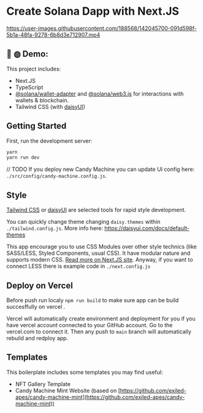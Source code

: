 # Create Solana Dapp with Next.JS

https://user-images.githubusercontent.com/188568/142045700-091d598f-5b1a-48fa-9278-6b8d3e712907.mp4

## 🛵 ◍ Demo:

This project includes:

- Next.JS
- TypeScript
- [@solana/wallet-adapter](https://github.com/solana-labs/wallet-adapter) and [@solana/web3.js](https://solana-labs.github.io/solana-web3.js) for interactions with wallets & blockchain.
- Tailwind CSS (with [daisyUI](https://daisyui.com/))

## Getting Started

First, run the development server:

```bash
yarn
yarn run dev
```

// TODO
If you deploy new Candy Machine you can update UI config here: `./src/config/candy-machine.config.js`.

## Style

[Tailwind CSS](https://tailwindcss.com/) or [daisyUI](https://daisyui.com/) are selected tools for rapid style development.

You can quickly change theme changing `daisy.themes` within `./tailwind.config.js`.
More info here: https://daisyui.com/docs/default-themes

This app encourage you to use CSS Modules over other style technics (like SASS/LESS, Styled Components, usual CSS).
It have modular nature and supports modern CSS. [Read more on Next.JS site](https://nextjs.org/docs/basic-features/built-in-css-support).
Anyway, if you want to connect LESS there is example code in `./next.config.js`

## Deploy on Vercel

Before push run localy `npm run build` to make sure app can be build succesffully on vercel .

Vercel will automatically create environment and deployment for you if you have vercel account connected to your GitHub account. Go to the vercel.com to connect it.
Then any push to `main` branch will automatically rebuild and redploy app.

## Templates

This boilerplate includes some templates you may find useful:

- NFT Gallery Template
- Candy Machine Mint Website (based on [https://github.com/exiled-apes/candy-machine-mint](https://github.com/exiled-apes/candy-machine-mint))
